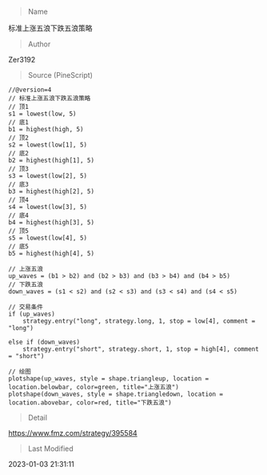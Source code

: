 
> Name

标准上涨五浪下跌五浪策略

> Author

Zer3192





> Source (PineScript)

``` pinescript
//@version=4
// 标准上涨五浪下跌五浪策略
// 顶1
s1 = lowest(low, 5)
// 底1
b1 = highest(high, 5)
// 顶2
s2 = lowest(low[1], 5)
// 底2
b2 = highest(high[1], 5)
// 顶3
s3 = lowest(low[2], 5)
// 底3
b3 = highest(high[2], 5)
// 顶4
s4 = lowest(low[3], 5)
// 底4
b4 = highest(high[3], 5)
// 顶5
s5 = lowest(low[4], 5)
// 底5
b5 = highest(high[4], 5)

// 上涨五浪
up_waves = (b1 > b2) and (b2 > b3) and (b3 > b4) and (b4 > b5)
// 下跌五浪
down_waves = (s1 < s2) and (s2 < s3) and (s3 < s4) and (s4 < s5)

// 交易条件
if (up_waves)
    strategy.entry("long", strategy.long, 1, stop = low[4], comment = "long")

else if (down_waves)
    strategy.entry("short", strategy.short, 1, stop = high[4], comment = "short")

// 绘图
plotshape(up_waves, style = shape.triangleup, location = location.belowbar, color=green, title="上涨五浪")
plotshape(down_waves, style = shape.triangledown, location = location.abovebar, color=red, title="下跌五浪")

```

> Detail

https://www.fmz.com/strategy/395584

> Last Modified

2023-01-03 21:31:11
